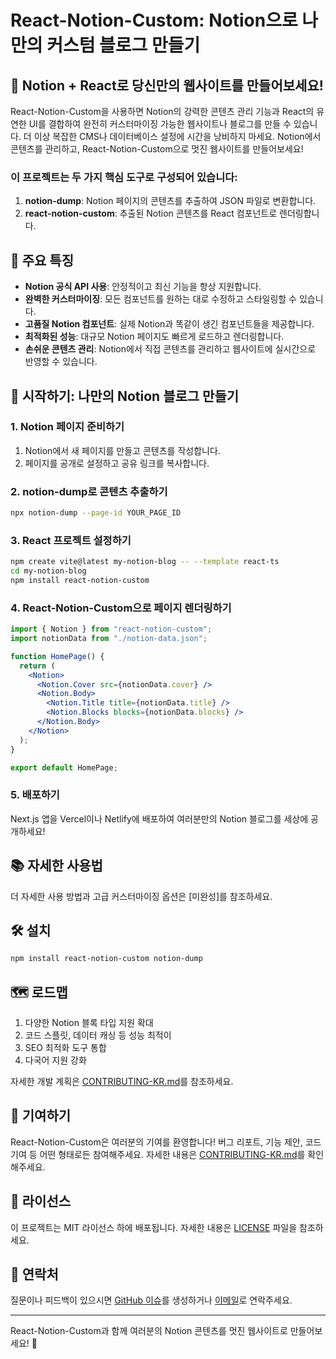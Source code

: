 # React-Notion-Custom: Notion으로 나만의 커스텀 블로그 만들기

## 🚀 Notion + React로 당신만의 웹사이트를 만들어보세요!

React-Notion-Custom을 사용하면 Notion의 강력한 콘텐츠 관리 기능과 React의 유연한 UI를 결합하여 완전히 커스터마이징 가능한 웹사이트나 블로그를 만들 수 있습니다. 더 이상 복잡한 CMS나 데이터베이스 설정에 시간을 낭비하지 마세요. Notion에서 콘텐츠를 관리하고, React-Notion-Custom으로 멋진 웹사이트를 만들어보세요!

### 이 프로젝트는 두 가지 핵심 도구로 구성되어 있습니다:

1. **notion-dump**: Notion 페이지의 콘텐츠를 추출하여 JSON 파일로 변환합니다.
2. **react-notion-custom**: 추출된 Notion 콘텐츠를 React 컴포넌트로 렌더링합니다.

## 🌟 주요 특징

- **Notion 공식 API 사용**: 안정적이고 최신 기능을 항상 지원합니다.
- **완벽한 커스터마이징**: 모든 컴포넌트를 원하는 대로 수정하고 스타일링할 수 있습니다.
- **고품질 Notion 컴포넌트**: 실제 Notion과 똑같이 생긴 컴포넌트들을 제공합니다.
- **최적화된 성능**: 대규모 Notion 페이지도 빠르게 로드하고 렌더링합니다.
- **손쉬운 콘텐츠 관리**: Notion에서 직접 콘텐츠를 관리하고 웹사이트에 실시간으로 반영할 수 있습니다.

## 🚀 시작하기: 나만의 Notion 블로그 만들기

### 1. Notion 페이지 준비하기

1. Notion에서 새 페이지를 만들고 콘텐츠를 작성합니다.
2. 페이지를 공개로 설정하고 공유 링크를 복사합니다.

### 2. notion-dump로 콘텐츠 추출하기

```bash
npx notion-dump --page-id YOUR_PAGE_ID
```

### 3. React 프로젝트 설정하기

```bash
npm create vite@latest my-notion-blog -- --template react-ts
cd my-notion-blog
npm install react-notion-custom
```

### 4. React-Notion-Custom으로 페이지 렌더링하기

```jsx
import { Notion } from "react-notion-custom";
import notionData from "./notion-data.json";

function HomePage() {
  return (
    <Notion>
      <Notion.Cover src={notionData.cover} />
      <Notion.Body>
        <Notion.Title title={notionData.title} />
        <Notion.Blocks blocks={notionData.blocks} />
      </Notion.Body>
    </Notion>
  );
}

export default HomePage;
```

### 5. 배포하기

Next.js 앱을 Vercel이나 Netlify에 배포하여 여러분만의 Notion 블로그를 세상에 공개하세요!

## 📚 자세한 사용법

더 자세한 사용 방법과 고급 커스터마이징 옵션은 [미완성]를 참조하세요.

## 🛠 설치

```bash
npm install react-notion-custom notion-dump
```

## 🗺 로드맵

1. 다양한 Notion 블록 타입 지원 확대
2. 코드 스플릿, 데이터 캐싱 등 성능 최적이
3. SEO 최적화 도구 통합
4. 다국어 지원 강화

자세한 개발 계획은 [CONTRIBUTING-KR.md](./CONTRIBUTING-KR.md)를 참조하세요.

## 🤝 기여하기

React-Notion-Custom은 여러분의 기여를 환영합니다! 버그 리포트, 기능 제안, 코드 기여 등 어떤 형태로든 참여해주세요. 자세한 내용은 [CONTRIBUTING-KR.md](./CONTRIBUTING-KR.md)를 확인해주세요.

## 📄 라이선스

이 프로젝트는 MIT 라이선스 하에 배포됩니다. 자세한 내용은 [LICENSE](./LICENSE) 파일을 참조하세요.

## 📮 연락처

질문이나 피드백이 있으시면 [GitHub 이슈](https://github.com/your-repo/react-notion-custom/issues)를 생성하거나 [이메일](tmdeoans@snu.ac.kr)로 연락주세요.

---

React-Notion-Custom과 함께 여러분의 Notion 콘텐츠를 멋진 웹사이트로 만들어보세요! 🎉
